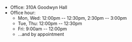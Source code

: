* Office: 310A Goodwyn Hall
* Office hour:
  * Mon, Wed: 12:00pm -- 12:30pm, 2:30pm -- 3:00pm
  * Tue, Thu: 12:00pm -- 12:30pm
  * Fri:       9:00am -- 12:00pm
  * ...and by appointment
